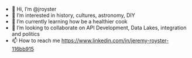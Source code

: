- 👋 Hi, I’m @jroyster
- 👀 I’m interested in history, cultures, astronomy, DIY
- 🌱 I’m currently learning how be a healthier cook
- 💞️ I’m looking to collaborate on API Development, Data Lakes, integration and politics
- 📫 How to reach me https://www.linkedin.com/in/jeremy-royster-116bb915

<!---
jroyster/jroyster is a ✨ special ✨ repository because its `README.md` (this file) appears on your GitHub profile.
You can click the Preview link to take a look at your changes.
--->
